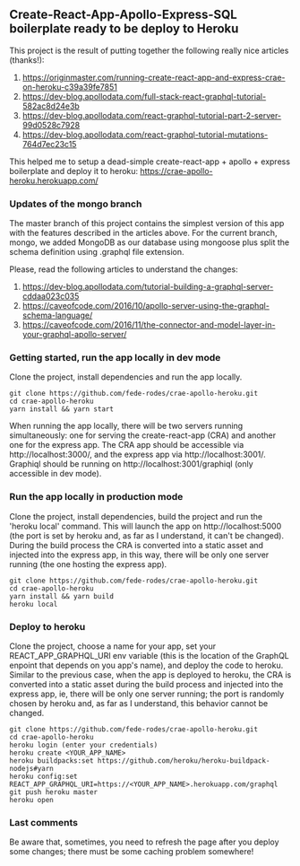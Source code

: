 ## Create-React-App-Apollo-Express-SQL boilerplate ready to be deploy to Heroku
This project is the result of putting together the following really nice articles (thanks!):

1. https://originmaster.com/running-create-react-app-and-express-crae-on-heroku-c39a39fe7851
2. https://dev-blog.apollodata.com/full-stack-react-graphql-tutorial-582ac8d24e3b
3. https://dev-blog.apollodata.com/react-graphql-tutorial-part-2-server-99d0528c7928
4. https://dev-blog.apollodata.com/react-graphql-tutorial-mutations-764d7ec23c15

This helped me to setup a dead-simple create-react-app + apollo + express boilerplate and deploy it to heroku: https://crae-apollo-heroku.herokuapp.com/

### Updates of the mongo branch
The master branch of this project contains the simplest version of this app with the features described in the articles above. For the current branch, mongo, we added MongoDB as our database using mongoose plus split the schema definition using .graphql file extension.

Please, read the following articles to understand the changes:
1. https://dev-blog.apollodata.com/tutorial-building-a-graphql-server-cddaa023c035
2. https://caveofcode.com/2016/10/apollo-server-using-the-graphql-schema-language/
3. https://caveofcode.com/2016/11/the-connector-and-model-layer-in-your-graphql-apollo-server/

### Getting started, run the app locally in dev mode
Clone the project, install dependencies and run the app locally.
```
git clone https://github.com/fede-rodes/crae-apollo-heroku.git
cd crae-apollo-heroku
yarn install && yarn start
```
When running the app locally, there will be two servers running simultaneously: one for serving the create-react-app (CRA) and another one for the express app. The CRA app should be accessible via http://localhost:3000/, and the express app via http://localhost:3001/. Graphiql should be running on http://localhost:3001/graphiql (only accessible in dev mode).

### Run the app locally in production mode
Clone the project, install dependencies, build the project and run the 'heroku local' command. This will launch the app on http://localhost:5000 (the port is set by heroku and, as far as I understand, it can't be changed). During the build process the CRA is converted into a static asset and injected into the express app, in this way, there will be only one server running (the one hosting the express app).
```
git clone https://github.com/fede-rodes/crae-apollo-heroku.git
cd crae-apollo-heroku
yarn install && yarn build
heroku local
```

### Deploy to heroku
Clone the project, choose a name for your app, set your REACT_APP_GRAPHQL_URI env variable (this is the location of the GraphQL enpoint that depends on you app's name), and deploy the code to heroku. Similar to the previous case, when the app is deployed to heroku, the CRA is converted into a static asset during the build process and injected into the express app, ie, there will be only one server running; the port is randomly chosen by heroku and, as far as I understand, this behavior cannot be changed.
```
git clone https://github.com/fede-rodes/crae-apollo-heroku.git
cd crae-apollo-heroku
heroku login (enter your credentials)
heroku create <YOUR_APP_NAME>
heroku buildpacks:set https://github.com/heroku/heroku-buildpack-nodejs#yarn
heroku config:set REACT_APP_GRAPHQL_URI=https://<YOUR_APP_NAME>.herokuapp.com/graphql
git push heroku master
heroku open
```

### Last comments
Be aware that, sometimes, you need to refresh the page after you deploy some changes; there must be some caching problem somewhere!
